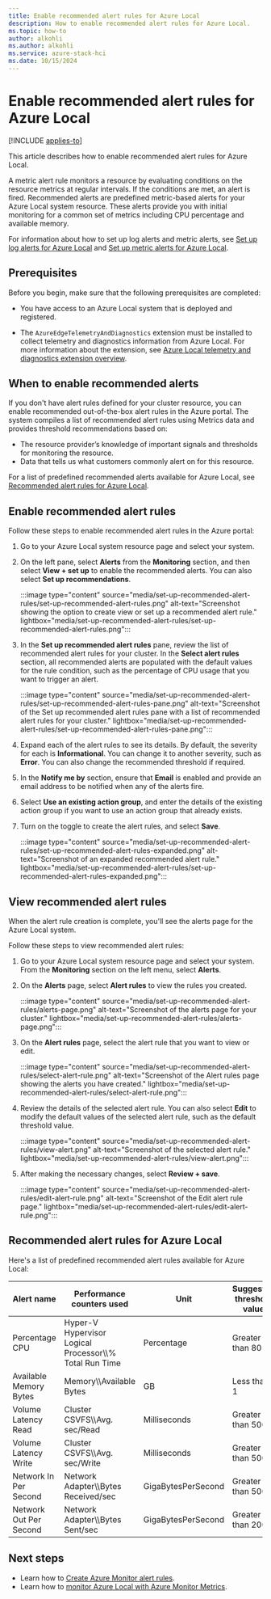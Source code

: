 ```yaml
---
title: Enable recommended alert rules for Azure Local
description: How to enable recommended alert rules for Azure Local.
ms.topic: how-to
author: alkohli
ms.author: alkohli
ms.service: azure-stack-hci
ms.date: 10/15/2024
---
```


# Enable recommended alert rules for Azure Local

[!INCLUDE [applies-to](../includes/hci-applies-to-23h2.md)]

This article describes how to enable recommended alert rules for Azure Local.

A metric alert rule monitors a resource by evaluating conditions on the resource metrics at regular intervals. If the conditions are met, an alert is fired. Recommended alerts are predefined metric-based alerts for your Azure Local system resource. These alerts provide you with initial monitoring for a common set of metrics including CPU percentage and available memory.

For information about how to set up log alerts and metric alerts, see [Set up log alerts for Azure Local](./setup-system-alerts.md) and [Set up metric alerts for Azure Local](./setup-metric-alerts.md).

## Prerequisites

Before you begin, make sure that the following prerequisites are completed:

- You have access to an Azure Local system that is deployed and registered.

- The `AzureEdgeTelemetryAndDiagnostics` extension must be installed to collect telemetry and diagnostics information from Azure Local. For more information about the extension, see [Azure Local telemetry and diagnostics extension overview](../concepts/telemetry-and-diagnostics-overview.md).

## When to enable recommended alerts

If you don't have alert rules defined for your cluster resource, you can enable recommended out-of-the-box alert rules in the Azure portal. The system compiles a list of recommended alert rules using Metrics data and provides threshold recommendations based on:

- The resource provider’s knowledge of important signals and thresholds for monitoring the resource.
- Data that tells us what customers commonly alert on for this resource.

For a list of predefined recommended alerts available for Azure Local, see [Recommended alert rules for Azure Local](#recommended-alert-rules-for-azure-local).

## Enable recommended alert rules

Follow these steps to enable recommended alert rules in the Azure portal:

1. Go to your Azure Local system resource page and select your system.

1. On the left pane, select **Alerts** from the **Monitoring** section, and then select **View + set up** to enable the recommended alerts. You can also select **Set up recommendations**.

    :::image type="content" source="media/set-up-recommended-alert-rules/set-up-recommended-alert-rules.png" alt-text="Screenshot showing the option to create view or set up a recommended alert rule." lightbox="media/set-up-recommended-alert-rules/set-up-recommended-alert-rules.png":::

1. In the **Set up recommended alert rules** pane, review the list of recommended alert rules for your cluster. In the **Select alert rules** section, all recommended alerts are populated with the default values for the rule condition, such as the percentage of CPU usage that you want to trigger an alert.

    :::image type="content" source="media/set-up-recommended-alert-rules/set-up-recommended-alert-rules-pane.png" alt-text="Screenshot of the Set up recommended alert rules pane with a list of recommended alert rules for your cluster." lightbox="media/set-up-recommended-alert-rules/set-up-recommended-alert-rules-pane.png":::

1. Expand each of the alert rules to see its details. By default, the severity for each is **Informational**. You can change it to another severity, such as **Error**. You can also change the recommended threshold if required.

1. In the **Notify me by** section, ensure that **Email** is enabled and provide an email address to be notified when any of the alerts fire.

1. Select **Use an existing action group**, and enter the details of the existing action group if you want to use an action group that already exists.

1. Turn on the toggle to create the alert rules, and select **Save**.

    :::image type="content" source="media/set-up-recommended-alert-rules/set-up-recommended-alert-rules-expanded.png" alt-text="Screenshot of an expanded recommended alert rule." lightbox="media/set-up-recommended-alert-rules/set-up-recommended-alert-rules-expanded.png":::

## View recommended alert rules

When the alert rule creation is complete, you'll see the alerts page for the Azure Local system.

Follow these steps to view recommended alert rules:

1. Go to your Azure Local system resource page and select your system. From the **Monitoring** section on the left menu, select **Alerts**.

1. On the **Alerts** page, select **Alert rules** to view the rules you created.

    :::image type="content" source="media/set-up-recommended-alert-rules/alerts-page.png" alt-text="Screenshot of the alerts page for your cluster." lightbox="media/set-up-recommended-alert-rules/alerts-page.png":::

1. On the **Alert rules** page, select the alert rule that you want to view or edit.

    :::image type="content" source="media/set-up-recommended-alert-rules/select-alert-rule.png" alt-text="Screenshot of the Alert rules page showing the alerts you have created." lightbox="media/set-up-recommended-alert-rules/select-alert-rule.png":::

1. Review the details of the selected alert rule. You can also select **Edit** to modify the default values of the selected alert rule, such as the default threshold value.

    :::image type="content" source="media/set-up-recommended-alert-rules/view-alert.png" alt-text="Screenshot of the selected alert rule." lightbox="media/set-up-recommended-alert-rules/view-alert.png":::

1. After making the necessary changes, select **Review + save**.

    :::image type="content" source="media/set-up-recommended-alert-rules/edit-alert-rule.png" alt-text="Screenshot of the Edit alert rule page." lightbox="media/set-up-recommended-alert-rules/edit-alert-rule.png":::

## Recommended alert rules for Azure Local

Here's a list of predefined recommended alert rules available for Azure Local:

| Alert name | Performance counters used | Unit | Suggested threshold value |
|--|--|--|--|
| Percentage CPU | Hyper-V Hypervisor Logical Processor\\\\% Total Run Time | Percentage | Greater than 80 |
| Available Memory Bytes | Memory\\\Available Bytes | GB | Less than 1 |
| Volume Latency Read | Cluster CSVFS\\\Avg. sec/Read | Milliseconds | Greater than 500 |
| Volume Latency Write | Cluster CSVFS\\\Avg. sec/Write | Milliseconds | Greater than 500 |
| Network In Per Second | Network Adapter\\\Bytes Received/sec | GigaBytesPerSecond | Greater than 500 |
| Network Out Per Second | Network Adapter\\\Bytes Sent/sec | GigaBytesPerSecond | Greater than 200 |

## Next steps

- Learn how to [Create Azure Monitor alert rules](/azure/azure-monitor/alerts/alerts-create-new-alert-rule).
- Learn how to [monitor Azure Local with Azure Monitor Metrics](./monitor-cluster-with-metrics.md).
